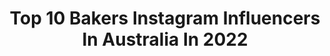 ---
title: Top 10 Bakers Instagram Influencers In Australia In 2022
description: >-
  Find top bakers Instagram influencers in Australia in 2022. Most popular hashtags: #bread #homemade #chocolate.
platform: Instagram
hits: 116
text_top: See the top-rated Instagram profiles on inBeat.
text_bottom: inBeat holds 116 Instagram influencers like this in Australia for you to work with.
profiles:
  - username: "cwisspy"
    fullname: >-
      Christo
    bio: >-
      🥞Homecook and baker 📧 christopherlmf@gmail.com
    location: "Australia"
    followers: 32226
    engagement: 495
    commentsToLikes: 0.023675
    id: ck0vylesf4kyj0i1991bs4pkq
    verified: false
    hashtags: "#foodie, #homecook, #pumpkin, #autumn"
  - username: "dansbakelab"
    fullname: >-
      Dan’s Bake Lab | 🇦🇺BakeOff ‘19
    bio: >-
      ✨ Australian Bake Off 2019 Finalist 🐶 @rspca_vic Ambassador 👨🏼‍🍳 Self-taught baker 🧬 Nutritionist & medical scientist 💖 Gold, pink & glitter lover
    location: "Australia"
    followers: 11172
    engagement: 359
    commentsToLikes: 0.102033
    id: ckapcr41r4uzc0i78k00skha2
    verified: false
    hashtags: "#chocolate, #foodlover, #buttercream, #foodporn"
  - username: "jobarrett"
    fullname: >-
      Jo Barrett
    bio: >-
      Chef/Baker/Author/Greenhouse - Melbourne @haveago_series @futurefoodsystem www.haveagoseries.com
    location: "Australia"
    followers: 22369
    engagement: 396
    commentsToLikes: 0.036693
    id: ck5cfg8ekmw1k0i11uv1ofspb
    verified: false
    hashtags: "#cheese, #haveago, #cheddar, #bread"
  - username: "walla_abueid"
    fullname: >-
      Walla Abu-Eid | ولاء ابو عيد
    bio: >-
      Happily married 💍 Mummy to 3 angels B. Pharmacy | M. Teaching Foodie and baker @bakemycakeby_walla TikTok walla_abueid Syd 🇦🇺🇵🇸
    location: "Australia"
    followers: 96977
    engagement: 234
    commentsToLikes: 0.050307
    id: ck5hhkq108qgb0i11cfrv5y52
    verified: false
    hashtags: "#dessertrecipe, #modest, #lookoftheday, #buzzfeast"
  - username: "mahrukh94"
    fullname: >-
      Mahrukh
    bio: >-
      Lawyer, baker & iced coffee drinker 🌻Sydney, Australia
    location: "Australia"
    followers: 18342
    engagement: 330
    commentsToLikes: 0.043599
    id: ckaourm9z1ik90i78mdk7vnbf
    verified: false
    hashtags: "#thebakefeed, #engagement, #saymashallah, #engaged"
  - username: "wills.bread"
    fullname: >-
      Will
    bio: >-
      👨‍🍳Home baker. Learning. Sourdough obsession 🥖My baking 📷 My pics 🤨39, husband, father, 3 boys 🇦🇺Brisbane, Aust 🍷See my wine obsession @wills.wines
    location: "Australia"
    followers: 4199
    engagement: 2057
    commentsToLikes: 0.039048
    id: ckaor2rg8lhcv0i78tgejlusk
    verified: false
    hashtags: "#veganfood, #madefromscratch, #breadvolution, #tasty"
  - username: "amy_minichiello_"
    fullname: >-
      FOOD-STORIES-MEMORIES
    bio: >-
      Self-taught cook, baker of cakes, story-teller, memory maker & recipe sharer. Recipes can be found here 👇🏻
    location: "Australia"
    followers: 2845
    engagement: 1074
    commentsToLikes: 0.271554
    id: ck6u3rkgfzh0m0j71cj0wpy83
    verified: false
    hashtags: "#2020planetproject, #ministryofscones, #daysofsimpleandslow, #beaubakes"
  - username: "dabakerboy"
    fullname: >-
      Baker Boy
    bio: >-
      A project by Danzal Baker [-o-] Fresh New Prince Of Arnhem Land 2019 Young Australian of the Year Latest Single ‘MOVE’ and Official Video OUT NOW 👇🏾
    location: "Australia"
    followers: 62164
    engagement: 393
    commentsToLikes: 0.021356
    id: ck15ueg00mrvf0i19lk2eoe7k
    verified: true
    hashtags: "#movewithme, #ausmusictshirtday, #prettyladychallenge, #tiktok"
  - username: "katherine_sabbath"
    fullname: >-
      Katherine Sabbath
    bio: >-
      🎂 Teacher turned Baker 📗 Author 🎨 New Owner! @CreativeCakeDecorating BOOK 2 #BakeAustraliaGreat OUT NOW 🎉 info@katherinesabbath.com Sydney, Australia
    location: "Australia"
    followers: 492158
    engagement: 145
    commentsToLikes: 0.021726
    id: ck136t2ui84b20i197te25ig2
    verified: true
    hashtags: "#uniqloau, #bakeaustraliagreat, #ad, #sponsored"
  - username: "tuscan_baker"
    fullname: >-
      Brock
    bio: >-
      Baker/Consulting Sydney, Australia 🇦🇺 Email: tuscanbaker14@gmail.com
    location: "Australia"
    followers: 105210
    engagement: 642
    commentsToLikes: 0.028864
    id: ck0vvi2hhp8i70i19bp80vpm0
    verified: false
    hashtags: "#food, #croissant, #sourdough, #freshfood"
---